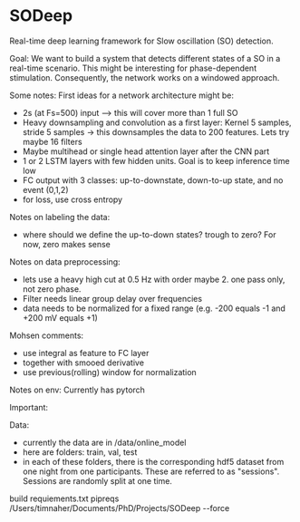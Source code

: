 # SODeep
Real-time deep learning framework for Slow oscillation (SO) detection.

Goal:
We want to build a system that detects different states of a SO in a real-time scenario. This might be interesting for phase-dependent stimulation.
Consequently, the network works on a windowed approach.

Some notes:
First ideas for a network architecture might be:

- 2s (at Fs=500) input --> this will cover more than 1 full SO
- Heavy downsampling and convolution as a first layer: Kernel 5 samples, stride 5 samples
  -> this downsamples the data to 200 features. Lets try maybe 16 filters
- Maybe multihead or single head attention layer after the CNN part
- 1 or 2 LSTM layers with few hidden units. Goal is to keep inference time low
- FC output with 3 classes: up-to-downstate, down-to-up state, and no event (0,1,2)
- for loss, use cross entropy


Notes on labeling the data:
- where should we define the up-to-down states? trough to zero? For now, zero makes sense


Notes on data preprocessing:
- lets use a heavy high cut at 0.5 Hz with order maybe 2. one pass only, not zero phase.
- Filter needs linear group delay over frequencies
- data needs to be normalized for a fixed range (e.g. -200 equals -1 and +200 mV equals +1)



Mohsen comments:
- use integral as feature to FC layer
- together with smooed derivative
- use previous(rolling) window for normalization

Notes on env:
Currently has pytorch



Important:

Data:
- currently the data are in /data/online_model
- here are folders: train, val, test
- in each of these folders, there is the corresponding hdf5 dataset
  from one night from one participants. These are referred to as "sessions". Sessions are randomly split at one time.


build requiements.txt
pipreqs /Users/timnaher/Documents/PhD/Projects/SODeep --force   
